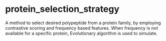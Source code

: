 # protein_selection_strategy
A method to select desired polypeptide from a protein family, by employing contrastive scoring and frequency based features. When frequency is not available for a specific protein, Evolutionary algorithm is used to simulate.
